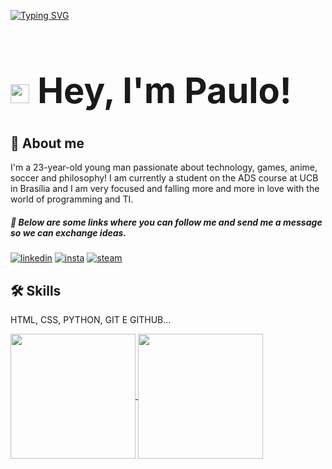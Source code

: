 [![Typing SVG](https://readme-typing-svg.demolab.com/?size=35&center=true&vCenter=true&width=1000&lines=Code+and+coffee+=+❤️)](https://git.io/typing-svg)

# **<h1 align="left"> <img src="https://raw.githubusercontent.com/kaueMarques/kaueMarques/master/hi.gif" height="30px"> Hey, I'm Paulo!**

## 🚀 About me
I'm a 23-year-old young man passionate about technology, games, anime, soccer and philosophy! I am currently a student on the ADS course at UCB in Brasília and I am very focused and falling more and more in love with the world of programming and TI.

##### 🔗 Below are some links where you can follow me and send me a message so we can exchange ideas.

[![linkedin](https://img.shields.io/badge/LinkedIn-0077B5?style=for-the-badge&logo=linkedin&logoColor=white)](www.linkedin.com/in/euopaulo)
[![insta](https://img.shields.io/badge/Instagram-E4405F?style=for-the-badge&logo=instagram&logoColor=white)](https://www.instagram.com/eu_opaulin/)
[![steam](https://img.shields.io/badge/Steam-000000?style=for-the-badge&logo=steam&logoColor=white)](https://steamcommunity.com/id/eupaulin/)

## 🛠 Skills
HTML, CSS, PYTHON, GIT E GITHUB...

<a href="https://github.com/euopaulin/github-readme-stats">
  <img height=200 align="center" src="https://github-readme-stats.vercel.app/api?username=euopaulin&theme=dracula" />
</a> <a href="https://github.com/euopaulin/convoychat">
  <img height=200 align="center" src="https://github-readme-stats.vercel.app/api/top-langs?username=euopaulin&layout=compact&langs_count=8&card_width=320&theme=dracula" />
</a>
